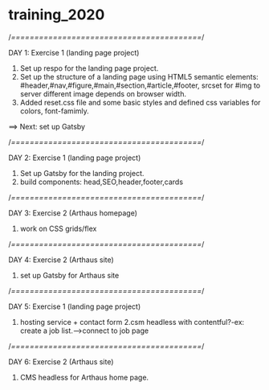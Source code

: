 # training_2020

/_=========================================_/

DAY 1: Exercise 1 (landing page project)

1.  Set up respo for the landing page project.
2.  Set up the structure of a landing page using HTML5 semantic elements: #header,#nav,#figure,#main,#section,#article,#footer, srcset for #img to server different image depends on browser width.
3.  Added reset.css file and some basic styles and defined css variables for colors, font-famimly.

==> Next: set up Gatsby

/_=========================================_/

DAY 2: Exercise 1 (landing page project)

1. Set up Gatsby for the landing project.
2. build components: head,SEO,header,footer,cards

/_=========================================_/

DAY 3: Exercise 2 (Arthaus homepage)

1. work on CSS grids/flex

/_=========================================_/

DAY 4: Exercise 2 (Arthaus site)

1. set up Gatsby for Arthaus site

/_=========================================_/

DAY 5: Exercise 1 (landing page project)

1. hosting service + contact form
   2.csm headless with contentful?-ex: create a job list.-->connect to job page

/_=========================================_/

DAY 6: Exercise 2 (Arthaus site)

1. CMS headless for Arthaus home page.
